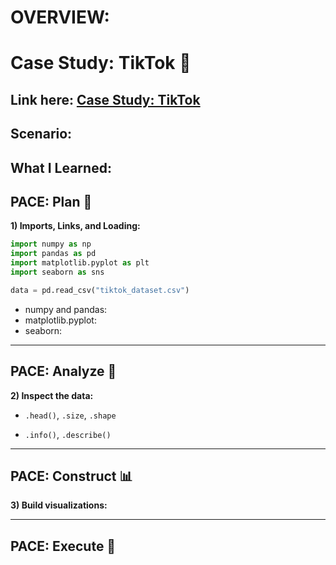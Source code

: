 # OVERVIEW:

# Case Study: TikTok 🎵
## Link here: [Case Study: TikTok](............)

## Scenario:


## What I Learned:

## PACE: Plan 📝
**1) Imports, Links, and Loading:**

```python
import numpy as np
import pandas as pd
import matplotlib.pyplot as plt
import seaborn as sns
```

```python
data = pd.read_csv("tiktok_dataset.csv")
```

- numpy and pandas:
- matplotlib.pyplot:
- seaborn:

  
---

## PACE: Analyze 🔎
**2) Inspect the data:**

- ```.head()```, ```.size```, ```.shape```






  
- ```.info()```, ```.describe()```




---

## PACE: Construct 📊
**3) Build visualizations:**



---


## PACE: Execute 🤝

